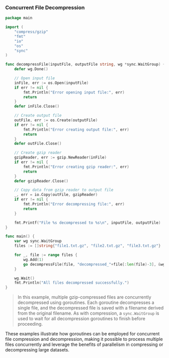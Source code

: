 ### Concurrent File Decompression

```go
package main

import (
	"compress/gzip"
	"fmt"
	"io"
	"os"
	"sync"
)

func decompressFile(inputFile, outputFile string, wg *sync.WaitGroup) {
	defer wg.Done()

	// Open input file
	inFile, err := os.Open(inputFile)
	if err != nil {
		fmt.Println("Error opening input file:", err)
		return
	}
	defer inFile.Close()

	// Create output file
	outFile, err := os.Create(outputFile)
	if err != nil {
		fmt.Println("Error creating output file:", err)
		return
	}
	defer outFile.Close()

	// Create gzip reader
	gzipReader, err := gzip.NewReader(inFile)
	if err != nil {
		fmt.Println("Error creating gzip reader:", err)
		return
	}
	defer gzipReader.Close()

	// Copy data from gzip reader to output file
	_, err = io.Copy(outFile, gzipReader)
	if err != nil {
		fmt.Println("Error decompressing file:", err)
		return
	}

	fmt.Printf("File %s decompressed to %s\n", inputFile, outputFile)
}

func main() {
	var wg sync.WaitGroup
	files := []string{"file1.txt.gz", "file2.txt.gz", "file3.txt.gz"}

	for _, file := range files {
		wg.Add(1)
		go decompressFile(file, "decompressed_"+file[:len(file)-3], &wg)
	}

	wg.Wait()
	fmt.Println("All files decompressed successfully.")
}

```

> In this example, multiple gzip-compressed files are concurrently decompressed using goroutines. Each goroutine decompresses a single file, and the decompressed file is saved with a filename derived from the original filename. As with compression, a `sync.WaitGroup` is used to wait for all decompression goroutines to finish before proceeding.



These examples illustrate how goroutines can be employed for concurrent file compression and decompression, making it possible to process multiple files concurrently and leverage the benefits of parallelism in compressing or decompressing large datasets.